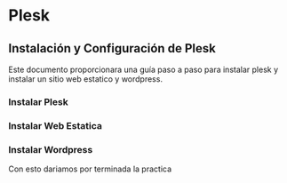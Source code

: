 # Plesk

## Instalación y Configuración de Plesk

Este documento proporcionara una guía paso a paso para instalar plesk y instalar un sitio web estatico y wordpress.

### Instalar Plesk


### Instalar Web Estatica


### Instalar Wordpress


Con esto dariamos por terminada la practica
